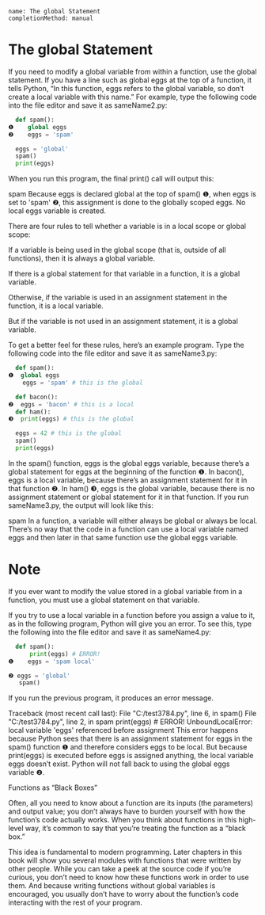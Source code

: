 ```ngMeta
name: The global Statement
completionMethod: manual
```
# The global Statement
If you need to modify a global variable from within a function, use the global statement. If you have a line such as global eggs at the top of a function, it tells Python, “In this function, eggs refers to the global variable, so don’t create a local variable with this name.” For example, type the following code into the file editor and save it as sameName2.py:

```python
  def spam():
❶    global eggs
❷    eggs = 'spam'

  eggs = 'global'
  spam()
  print(eggs)
```
When you run this program, the final print() call will output this:


spam
Because eggs is declared global at the top of spam() ❶, when eggs is set to 'spam' ❷, this assignment is done to the globally scoped eggs. No local eggs variable is created.

There are four rules to tell whether a variable is in a local scope or global scope:

If a variable is being used in the global scope (that is, outside of all functions), then it is always a global variable.

If there is a global statement for that variable in a function, it is a global variable.

Otherwise, if the variable is used in an assignment statement in the function, it is a local variable.

But if the variable is not used in an assignment statement, it is a global variable.

To get a better feel for these rules, here’s an example program. Type the following code into the file editor and save it as sameName3.py:

```python
  def spam():
❶  global eggs
    eggs = 'spam' # this is the global

  def bacon():
❷  eggs = 'bacon' # this is a local
  def ham():
❸  print(eggs) # this is the global

  eggs = 42 # this is the global
  spam()
  print(eggs)
```
In the spam() function, eggs is the global eggs variable, because there’s a global statement for eggs at the beginning of the function ❶. In bacon(), eggs is a local variable, because there’s an assignment statement for it in that function ❷. In ham() ❸, eggs is the global variable, because there is no assignment statement or global statement for it in that function. If you run sameName3.py, the output will look like this:


spam
In a function, a variable will either always be global or always be local. There’s no way that the code in a function can use a local variable named eggs and then later in that same function use the global eggs variable.
# Note
If you ever want to modify the value stored in a global variable from in a function, you must use a global statement on that variable.

If you try to use a local variable in a function before you assign a value to it, as in the following program, Python will give you an error. To see this, type the following into the file editor and save it as sameName4.py:

```python
  def spam():
      print(eggs) # ERROR!
❶    eggs = 'spam local'

❷ eggs = 'global'
   spam()
```
If you run the previous program, it produces an error message.


Traceback (most recent call last):
  File "C:/test3784.py", line 6, in <module>
    spam()
  File "C:/test3784.py", line 2, in spam
    print(eggs) # ERROR!
UnboundLocalError: local variable 'eggs' referenced before assignment
This error happens because Python sees that there is an assignment statement for eggs in the spam() function ❶ and therefore considers eggs to be local. But because print(eggs) is executed before eggs is assigned anything, the local variable eggs doesn’t exist. Python will not fall back to using the global eggs variable ❷.

Functions as “Black Boxes”

Often, all you need to know about a function are its inputs (the parameters) and output value; you don’t always have to burden yourself with how the function’s code actually works. When you think about functions in this high-level way, it’s common to say that you’re treating the function as a “black box.”

This idea is fundamental to modern programming. Later chapters in this book will show you several modules with functions that were written by other people. While you can take a peek at the source code if you’re curious, you don’t need to know how these functions work in order to use them. And because writing functions without global variables is encouraged, you usually don’t have to worry about the function’s code interacting with the rest of your program.


